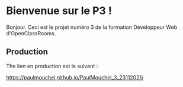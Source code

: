# Bienvenue sur le P3 !

Bonjour. Ceci est le projet numéro 3 de la formation Développeur Web d'OpenClassRooms.


## Production

The lien en production est le suivant :

https://paulmouchel.github.io/PaulMouchel_3_23112021/